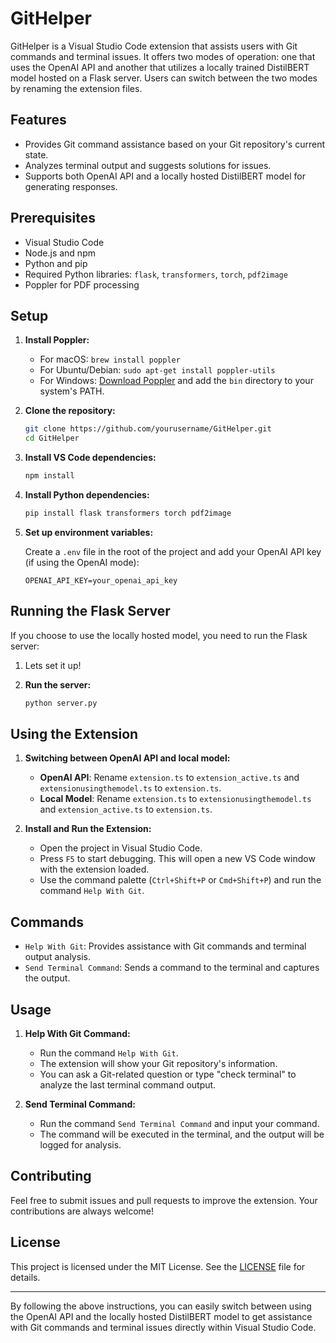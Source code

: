 # GitHelper

GitHelper is a Visual Studio Code extension that assists users with Git commands and terminal issues. It offers two modes of operation: one that uses the OpenAI API and another that utilizes a locally trained DistilBERT model hosted on a Flask server. Users can switch between the two modes by renaming the extension files.

## Features

- Provides Git command assistance based on your Git repository's current state.
- Analyzes terminal output and suggests solutions for issues.
- Supports both OpenAI API and a locally hosted DistilBERT model for generating responses.

## Prerequisites

- Visual Studio Code
- Node.js and npm
- Python and pip
- Required Python libraries: `flask`, `transformers`, `torch`, `pdf2image`
- Poppler for PDF processing

## Setup

1. **Install Poppler:**

   - For macOS: `brew install poppler`
   - For Ubuntu/Debian: `sudo apt-get install poppler-utils`
   - For Windows: [Download Poppler](http://blog.alivate.com.au/poppler-windows/) and add the `bin` directory to your system's PATH.

2. **Clone the repository:**

   ```sh
   git clone https://github.com/yourusername/GitHelper.git
   cd GitHelper
   ```

3. **Install VS Code dependencies:**

   ```sh
   npm install
   ```

4. **Install Python dependencies:**

   ```sh
   pip install flask transformers torch pdf2image
   ```

5. **Set up environment variables:**

   Create a `.env` file in the root of the project and add your OpenAI API key (if using the OpenAI mode):

   ```env
   OPENAI_API_KEY=your_openai_api_key
   ```

## Running the Flask Server

If you choose to use the locally hosted model, you need to run the Flask server:

1. Lets set it up!

2. **Run the server:**

   ```sh
   python server.py
   ```

## Using the Extension

1. **Switching between OpenAI API and local model:**

   - **OpenAI API**: Rename `extension.ts` to `extension_active.ts` and `extensionusingthemodel.ts` to `extension.ts`.
   - **Local Model**: Rename `extension.ts` to `extensionusingthemodel.ts` and `extension_active.ts` to `extension.ts`.

2. **Install and Run the Extension:**

   - Open the project in Visual Studio Code.
   - Press `F5` to start debugging. This will open a new VS Code window with the extension loaded.
   - Use the command palette (`Ctrl+Shift+P` or `Cmd+Shift+P`) and run the command `Help With Git`.

## Commands

- `Help With Git`: Provides assistance with Git commands and terminal output analysis.
- `Send Terminal Command`: Sends a command to the terminal and captures the output.

## Usage

1. **Help With Git Command:**

   - Run the command `Help With Git`.
   - The extension will show your Git repository's information.
   - You can ask a Git-related question or type "check terminal" to analyze the last terminal command output.

2. **Send Terminal Command:**

   - Run the command `Send Terminal Command` and input your command.
   - The command will be executed in the terminal, and the output will be logged for analysis.

## Contributing

Feel free to submit issues and pull requests to improve the extension. Your contributions are always welcome!

## License

This project is licensed under the MIT License. See the [LICENSE](LICENSE) file for details.

---

By following the above instructions, you can easily switch between using the OpenAI API and the locally hosted DistilBERT model to get assistance with Git commands and terminal issues directly within Visual Studio Code.
